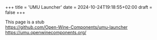 +++
title = 'UMU Launcher'
date = 2024-10-24T19:18:55+02:00
draft = false
+++

This page is a stub\
https://github.com/Open-Wine-Components/umu-launcher
https://umu.openwinecomponents.org/

